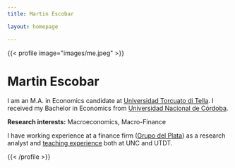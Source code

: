 ```yaml
---
title: Martin Escobar

layout: homepage

---
```


{{< profile image="images/me.jpeg" >}}

# Martin Escobar

I am an M.A. in Economics candidate at [Universidad Torcuato di Tella](https://www.utdt.edu/). I received my Bachelor in Economics from [Universidad Nacional de Córdoba](https://www.eco.unc.edu.ar/).

**Research interests:** Macroeconomics, Macro-Finance

I have working experience at a finance firm ([Grupo del Plata](https://www.gdelplata.com/)) as a research analyst and [teaching experience](/teaching) both at UNC and UTDT.


<!-- {{< cards cols="5" >}} -->
<!--   {{< card link="/" icon="github" >}} -->
<!--   {{< card link="/" icon="inbox" >}} -->
<!--   {{< card link="/" icon="x-twitter" >}} -->
<!--   {{< card link="/" icon="linkedin" >}} -->
<!--   {{< card link="/" icon="linkedin" >}} -->
<!-- {{< /cards >}} -->



<!-- <div class="social-icons"> -->
<!--   <a href="https://github.com/your-username" target="_blank" class="social-link"> -->
<!--     {{< icon "github" >}} -->
<!--   </a> -->
<!--   <a href="https://linkedin.com/in/your-profile" target="_blank" class="social-link"> -->
<!--     {{< icon "linkedin" >}} -->
<!--   </a> -->
<!-- </div> -->


{{< /profile >}}





